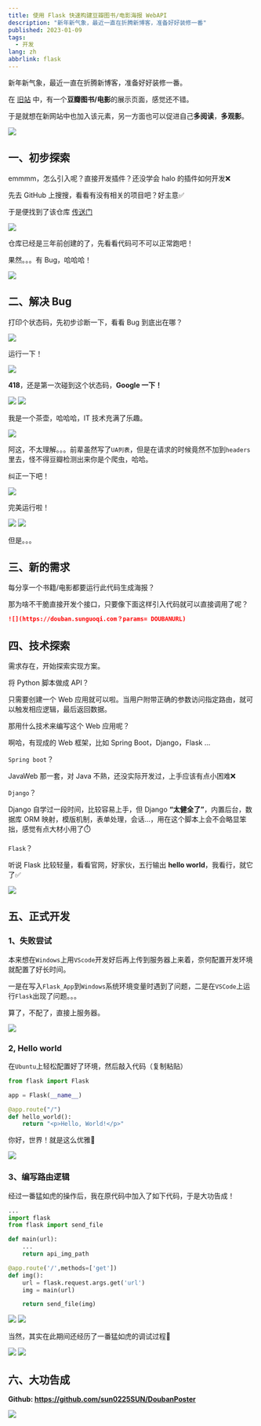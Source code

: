 ```yaml
---
title: 使用 Flask 快速构建豆瓣图书/电影海报 WebAPI
description: "新年新气象，最近一直在折腾新博客，准备好好装修一番"
published: 2023-01-09
tags:
  - 开发
lang: zh
abbrlink: flask
---
```


新年新气象，最近一直在折腾新博客，准备好好装修一番。

在 [旧站](https://gh.sunguoqi.com/books) 中，有一个**豆瓣图书/电影**的展示页面，感觉还不错。

于是就想在新网站中也加入该元素，另一方面也可以促进自己**多阅读**，**多观影**。<br/>

<img src="https://assets.guoqi.dev/images/202312091442060.webp" />

## 一、初步探索

emmmm，怎么引入呢？直接开发插件？还没学会 halo 的插件如何开发❌

先去 GitHub 上搜搜，看看有没有相关的项目吧？好主意✅

于是便找到了该仓库 [传送门](https://github.com/sadjjk/DoubanPoster)

<img src="https://assets.guoqi.dev/images/202312091442763.webp" />

仓库已经是三年前创建的了，先看看代码可不可以正常跑吧！

果然。。。有 Bug，哈哈哈！

<img src="https://assets.guoqi.dev/images/202312091443113.webp" />

## 二、解决 Bug

打印个状态码，先初步诊断一下，看看 Bug 到底出在哪？

<img src="https://assets.guoqi.dev/images/202312091444281.webp"/>

运行一下！

<img src="https://assets.guoqi.dev/images/202312091445914.webp" />

<strong>418</strong>，还是第一次碰到这个状态码，<strong>Google 一下！</strong>

<img src="https://assets.guoqi.dev/images/202312091445494.webp" />

<img src="https://assets.guoqi.dev/images/202312091445751.webp" />

我是一个茶壶，哈哈哈，IT 技术充满了乐趣。

<img src="https://assets.guoqi.dev/images/202312091446934.webp" />

阿这，不太理解。。。前辈虽然写了`UA列表`，但是在请求的时候竟然不加到`headers`里去，怪不得豆瓣检测出来你是个爬虫，哈哈。

纠正一下吧！

<img src="https://assets.guoqi.dev/images/202312091446486.webp" />

完美运行啦！

<img src="https://assets.guoqi.dev/images/202312091447411.webp" />

<img src="https://assets.guoqi.dev/images/202312091447491.webp" />

但是。。。

## 三、新的需求

每分享一个书籍/电影都要运行此代码生成海报？

那为啥不干脆直接开发个接口，只要像下面这样引入代码就可以直接调用了呢？

```markdown
![](https://douban.sunguoqi.com？params= DOUBANURL)
```

## 四、技术探索

需求存在，开始探索实现方案。

将 Python 脚本做成 API？

只需要创建一个 Web 应用就可以啦。当用户附带正确的参数访问指定路由，就可以触发相应逻辑，最后返回数据。

那用什么技术来编写这个 Web 应用呢？

啊哈，有现成的 Web 框架，比如 Spring Boot，Django，Flask ...

`Spring boot`？

JavaWeb 那一套，对 Java 不熟，还没实际开发过，上手应该有点小困难❌

`Django`？

Django 自学过一段时间，比较容易上手，但 Django **“太健全了”**，内置后台，数据库 ORM 映射，模版机制，表单处理，会话...，用在这个脚本上会不会略显笨拙，感觉有点大材小用了⏱️

`Flask`？

听说 Flask 比较轻量，看看官网，好家伙，五行输出 **hello world**，我看行，就它了✅

<img src="https://assets.guoqi.dev/images/202312091448253.webp" />

## 五、正式开发

### 1、失败尝试

本来想在`Windows`上用`VScode`开发好后再上传到服务器上来着，奈何配置开发环境就配置了好长时间。

一是在写入`Flask_App`到`Windows`系统环境变量时遇到了问题，二是在`VSCode`上运行`Flask`出现了问题。。。

算了，不配了，直接上服务器。

<img src="https://assets.guoqi.dev/images/202312091448864.webp" />

### 2, Hello world

在`Ubuntu`上轻松配置好了环境，然后敲入代码（复制粘贴）

```python
from flask import Flask

app = Flask(__name__)

@app.route("/")
def hello_world():
    return "<p>Hello, World!</p>"
```

你好，世界！就是这么优雅🎉

<img src="https://assets.guoqi.dev/images/202312091448535.webp" />

### 3、编写路由逻辑

经过一番猛如虎的操作后，我在原代码中加入了如下代码，于是大功告成！

```python
...
import flask
from flask import send_file

def main(url):
    ...
    return api_img_path

@app.route('/',methods=['get'])
def img():
    url = flask.request.args.get('url')
    img = main(url)

    return send_file(img)
```

<img src="https://assets.guoqi.dev/images/202312091449847.webp" />

<img src="https://assets.guoqi.dev/images/202312091449813.webp" />

当然，其实在此期间还经历了一番猛如虎的调试过程🥹

<img src="https://assets.guoqi.dev/images/202312091449225.webp" />

<img src="https://assets.guoqi.dev/images/202312091450044.webp" />

## 六、大功告成

**Github: https://github.com/sun0225SUN/DoubanPoster**

<img src="https://assets.guoqi.dev/images/202312091451842.webp"/>
